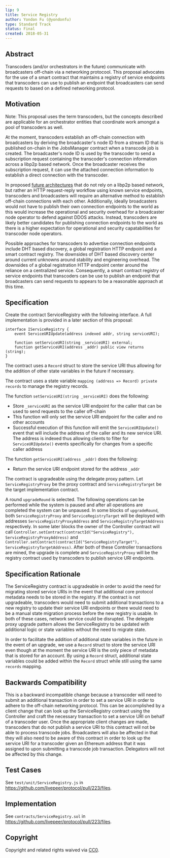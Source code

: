 ```yaml
---
lip: 9
title: Service Registry
author: Yondon Fu (@yondonfu)
type: Standard Track
status: Final
created: 2018-05-31
---
```


## Abstract

Transcoders (and/or orchestrators in the future) communicate with broadcasters off-chain via a networking protocool. This proposal advocates for the use of a smart contract that maintains a registry of service endpoints that transcoders can use to publish an endpoint that broadcasters can send requests to based on a defined networking protocol.

## Motivation

Note: This proposal uses the term transcoders, but the concepts described are applicable for an orchestrator entities that coordinate work amongst a pool of transcoders as well.

At the moment, transcoders establish an off-chain connection with broadcasters by deriving the broadcaster's node ID from a stream ID that is published on-chain in the JobsManager contract when a transcode job is created. The broadcaster's node ID is used by the transcoder to send a subscription request containing the transcoder's connection information across a libp2p based network. Once the broadcaster receives the subscription request, it can use the attached connection information to establish a direct connection with the transcoder.

In proposed [future architectures](https://github.com/livepeer/go-livepeer/issues/430) that do not rely on a libp2p based network, but rather an HTTP request-reply workflow using known service endpoints, transcoders and broadcasters will require an alternative method to establish off-chain connections with each other. Additionally, ideally broadcasters would not have to publish their own connection endpoints to the world as this would increase the operational and security overhead for a broadcaster node operator to defend against  DDOS attacks. Instead, transcoders are likely better candidates for publishing connection endpoints to the world as there is a higher expectation for operational and security capatabilities for transcoder node operators.

Possible approaches for transcoders to advertise connection endpoints include DHT based discovery, a global registration HTTP endpoint and a smart contract registry. The downsides of DHT based discovery center around current unknowns around stability and engineering overhead. The downsides of a global registration HTTP endpoint center around the reliance on a centralized service. Consequently, a smart contract registry of service endpoints that transcoders can be use to publish an endpoint that broadcasters can send requests to appears to be a reasonable approach at this time.

## Specification

Create the contract ServiceRegistry with the following interface. A full implementation is provided in a later section of this proposal:

```
interface IServiceRegistry {
    event ServiceURIUpdate(address indexed addr, string serviceURI);

    function setServiceURI(string _serviceURI) external;
    function getServiceURI(address _addr) public view returns (string);
}
```

The contract uses a `Record` struct to store the service URI thus allowing for the addition of other state variables in the future if necessary.

The contract uses a state variable `mapping (address => Record) private records` to manage the registry records.

The function `setServiceURI(string _serviceURI)` does the following:
- Store `_serviceURI` as the service URI endpoint for the caller that can be used to send requests to the caller off-chain
- This function will only set the service URI endpoint for the caller and no other accounts
- Successful execution of this function will emit the `ServiceURIUpdate()` event that will include the address of the caller and its new 
service URI. The address is indexed thus allowing clients to filter for `ServiceURIUpdate()` events specifically for changes from a specific caller address

The function `getServiceURI(address _addr)` does the following:
- Return the service URI endpoint stored for the address `_addr`

The contract is upgradeable using the delegate proxy pattern. Let `ServiceRegistryProxy` be the proxy contract and `ServiceRegistryTarget` be the target implementation contract.

A round `upgradeRound` is selected. The following operations can be performed while the system is paused and after all operations are completed the system can be unpaused. In some blocks of `upgradeRound`, both `ServiceRegistryProxy` and `ServiceRegistryTarget` will be deployed with addresses `ServiceRegistryProxyAddress` and `ServiceRegistryTargetAddress` respectively. In some later blocks the owner of the Controller contract will call `Controller.setContract(contractId("ServiceRegistry"), ServiceRegistryProxyAddress)` and `Controller.setContract(contractId("ServiceRegistryTarget"), ServiceRegistryTargetAddress)`. After both of these Controller transactions are mined, the upgrade is complete and `ServiceRegistryProxy` will be the registry contract used by transcoders to publish service URI endpoints.

## Specification Rationale

The ServiceRegistry contract is upgradeable in order to avoid the need for migrating stored service URIs in the event that additional core protocol metadata needs to be stored in the registry. If the contract is not upgradeable, transcoders would need to submit additional transactions to a new registry to update their service URI endpoints or there would need to be a manual state migration process before the new registry is usable. In both of these cases, network service could be disrupted. The delegate proxy upgrade pattern allows the ServiceRegistry to be updated with additional logic or state variables without the need to migrate state.

In order to facilitate the addition of additional state variables in the future in the event of an upgrade, we use a `Record` struct to store the service URI even though at the moment the service URI is the only piece of metadata that is stored for an account. By using a `Record` struct, additional state variables could be added within the `Record` struct while still using the same `records` mapping.

## Backwards Compatibility

This is a backward incompatible change because a transcoder will need to submit an additional transaction in order to set a service URI in order to adhere to the off-chain networking protocol. This can be accomplished by a client change that can look up the ServiceRegistry contract using the Controller and craft the necessary transaction to set a service URI on behalf of a transcoder user. Once the appropriate client changes are made, transcoders that do not publish a service URI to this contract will not be able to process transcode jobs. Broadcasters will also be affected in that they will also need to be aware of this contract in order to look up the service URI for a transcoder given an Ethereum address that it was assigned to upon submitting a transcode job transaction. Delegators will not be affected by this change.

## Test Cases

See `test/unit/ServiceRegistry.js` in https://github.com/livepeer/protocol/pull/223/files.

## Implementation

See `contracts/ServiceRegistry.sol` in https://github.com/livepeer/protocol/pull/223/files.

## Copyright

Copyright and related rights waived via [CC0](https://creativecommons.org/publicdomain/zero/1.0/).
